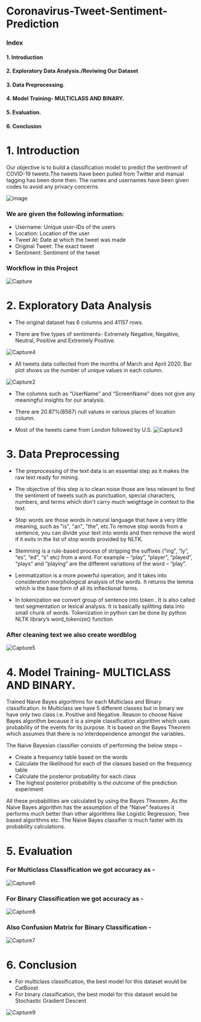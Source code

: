 # Coronavirus-Tweet-Sentiment-Prediction 


### Index
#### 1. Introduction
#### 2. Exploratory Data Analysis./Reviwing Our Dataset
#### 3. Data Preprocessing.
#### 4. Model Training- MULTICLASS AND BINARY.
#### 5. Evaluation.
#### 6. Conclusion


# 1. Introduction

Our objective is to build a classification model to predict the sentiment of COVID-19 tweets.The tweets have been pulled from Twitter and manual tagging has been done then. The names and usernames have been given codes to avoid any privacy concerns.

![image](https://user-images.githubusercontent.com/83903018/124346241-60aa9b80-dbfb-11eb-97a3-a9251066302c.png)

### We are given the following information:

* Username: Unique user-IDs of the users
* Location: Location of the user
* Tweet At: Date at which the tweet was made
* Original Tweet: The exact tweet
* Sentiment: Sentiment of the tweet

### Workflow in this Project

![Capture](https://user-images.githubusercontent.com/82259772/130586521-be05913c-1b2f-4a20-85f2-1982a833daeb.PNG)

# 2. Exploratory Data Analysis

* The original dataset has 6 columns and 41157 rows.

* There are five types of sentiments- Extremely Negative, Negative, Neutral, Positive and Extremely Positive.

![Capture4](https://user-images.githubusercontent.com/82259772/130582963-6cb693e3-56f2-4be1-a955-ac31b989031a.PNG)

* All tweets data collected from the months of March and April 2020. Bar plot shows us the number of unique values in each column.

![Capture2](https://user-images.githubusercontent.com/82259772/130583054-5a72da4c-329e-4dc8-9fd7-b5872b328322.PNG)

* The columns such as “UserName” and “ScreenName” does not give any meaningful insights for our analysis.

* There are 20.87%(8567) null values in various places of location column. 

* Most of the tweets came from London followed by U.S.
![Capture3](https://user-images.githubusercontent.com/82259772/130583140-b8b4d2fb-62e5-44fa-8fbe-8d882d1de497.PNG)


# 3. Data Preprocessing

* The preprocessing of the text data is an essential step as it makes the raw text ready for mining.

* The objective of this step is to clean noise those are less relevant to find the sentiment of tweets such as punctuation, special characters, numbers, and terms which don’t carry much weightage in context to the text.

* Stop words are those words in natural language that have a very little meaning, such as "is", "an", "the", etc.To remove stop words from a sentence, you can divide your text into words and then remove the word if it exits in the list of stop words provided by NLTK.

* Stemming is a rule-based process of stripping the suffixes (“ing”, “ly”, “es”, “ed”, “s” etc) from a word. For example – “play”, “player”, “played”, “plays” and “playing” are the different variations of the word – “play”.

* Lemmatization is a more powerful operation, and it takes into consideration morphological analysis of the words. It returns the lemma which is the base form of all its inflectional forms.

* In tokenization we convert group of sentence into token . It is also called text segmentation or lexical analysis. It is basically splitting data into small chunk of words. Tokenization in python can be done by python NLTK library’s word_tokenize() function


### After cleaning text we also create wordblog


![Capture5](https://user-images.githubusercontent.com/82259772/130586193-9eea8926-321f-452f-9af0-118f1276e9aa.PNG)

# 4. Model Training- MULTICLASS AND BINARY.

Trained Naive Bayes algorithms for each Multiclass and Binary classification. In Multiclass we have 5 different classes but in binary we have only two class i.e. Positive and Negative. Reason to choose Naive Bayes algorithm because it is a simple classification algorithm which uses probability of the events for its purpose. It is based on the Bayes Theorem which assumes that there is no interdependence amongst the variables.

The Naive Bayesian classifier consists of performing the below steps –
* Create a frequency table based on the words
* Calculate the likelihood for each of the classes based on the frequency table
* Calculate the posterior probability for each class
* The highest posterior probability is the outcome of the prediction experiment

All these probabilities are calculated by using the Bayes Theorem. As the Naive Bayes algorithm has the assumption of the “Naive” features it performs much better than other algorithms like Logistic Regression, Tree based algorithms etc. The Naive Bayes classifier is much faster with its probability calculations.

# 5. Evaluation

### For Multiclass Classification we got accuracy as - 
![Capture6](https://user-images.githubusercontent.com/82259772/130586271-af765d82-84b0-4a7b-a452-39dee1316a84.PNG)

### For Binary Classification we got accuracy as - 
![Capture8](https://user-images.githubusercontent.com/82259772/130586375-af9dc8f2-686d-482c-ad1e-927932ef1413.PNG)

### Also Confusion Matrix for Binary Classification -

![Capture7](https://user-images.githubusercontent.com/82259772/130586321-6712b4c3-f4f1-4123-989a-be75735076cb.PNG)

# 6. Conclusion
* For multiclass classification, the best model for this dataset would be CatBoost
* For binary classification, the best model for this dataset would be Stochastic Gradient Descent


![Capture9](https://user-images.githubusercontent.com/82259772/130586434-d070da2a-18df-4d34-aa76-3d38a1e77a7c.PNG)

